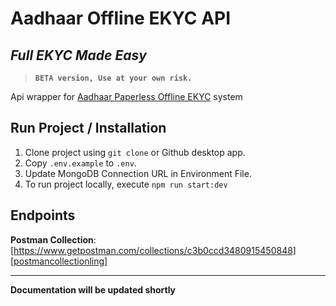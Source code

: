 # Aadhaar Offline EKYC API

## _Full EKYC Made Easy_

> **`BETA version, Use at your own risk.`**

Api wrapper for [Aadhaar Paperless Offline EKYC][aadhaarekyc] system

## Run Project / Installation

1. Clone project using `git clone` or Github desktop app.
2. Copy `.env.example` to `.env`.
3. Update MongoDB Connection URL in Environment File.
4. To run project locally, execute `npm run start:dev`

## Endpoints

**Postman Collection**: [https://www.getpostman.com/collections/c3b0ccd3480915450848][postmancollectionling]

---

**Documentation will be updated shortly**

[aadhaarekyc]: https://resident.uidai.gov.in/offline-kyc
[postmancollectionling]: https://www.getpostman.com/collections/c3b0ccd3480915450848
